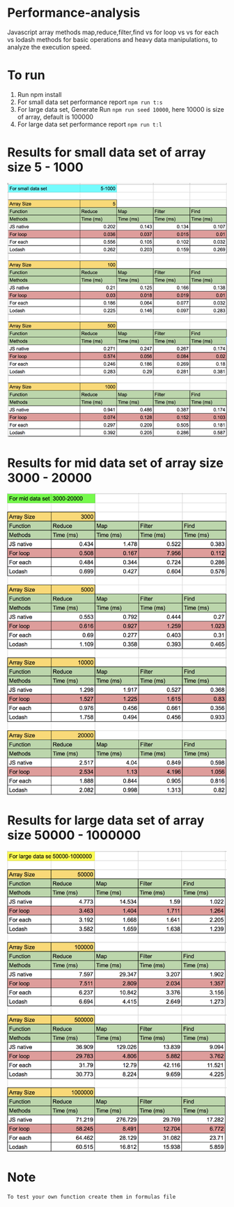 # Performance-analysis
Javascript array methods map,reduce,filter,find vs for loop vs vs for each vs lodash methods for basic operations and heavy data manipulations, to analyze the execution speed.

# To run 
 1. Run npm install
 2. For small data set performance report `npm run t:s`
 3. For large data set, Generate Run `npm run seed 10000`, here 10000 is size of array, default is 100000
 4. For large data set performance report `npm run t:l`

    
# Results for small data set of array size 5 - 1000 
![small_data_set_result](./small_data_set_result.png)

# Results for mid data set of array size 3000 - 20000
![mid_data_set_result](./mid_data_set_result.png)

# Results for large data set of array size 50000 - 1000000
![large_data_set_result](./large_data_set_result.png)

# Note
    To test your own function create them in formulas file 
